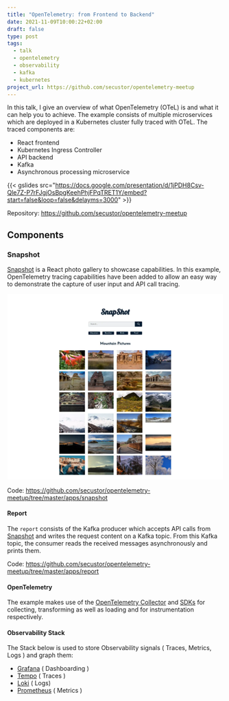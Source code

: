 ```yaml
---
title: "OpenTelemetry: from Frontend to Backend"
date: 2021-11-09T10:00:22+02:00
draft: false
type: post
tags:
  - talk
  - opentelemetry
  - observability
  - kafka
  - kubernetes
project_url: https://github.com/secustor/opentelemetry-meetup
---
```


In this talk, I give an overview of what OpenTelemetry (OTeL) is and what it can help you to achieve.
The example consists of multiple microservices which are deployed in a Kubernetes cluster fully traced with OTeL.
The traced components are:

- React frontend
- Kubernetes Ingress Controller
- API backend
- Kafka
- Asynchronous processing microservice

{{< gslides src="<https://docs.google.com/presentation/d/1jPDH8Csv-Qle7Z-P7rFJgjOsBpgKeehPhjFPqTRET1Y/embed?start=false&loop=false&delayms=3000>" >}}

Repository: <https://github.com/secustor/opentelemetry-meetup>

## Components

### Snapshot

[Snapshot](https://github.com/Yog9/SnapShot) is a React photo gallery to showcase capabilities.
In this example,
OpenTelemetry tracing capabilities have been added
to allow an easy way to demonstrate the capture of user input and API call tracing.

![snapshot-demo-picture](./images/snapshot.webp)

Code: <https://github.com/secustor/opentelemetry-meetup/tree/master/apps/snapshot>

#### Report

The `report` consists of the Kafka producer
which accepts API calls from [Snapshot](#snapshot) and writes the request content on a Kafka topic.
From this Kafka topic, the consumer reads the received messages asynchronously and prints them.

Code: <https://github.com/secustor/opentelemetry-meetup/tree/master/apps/report>

#### OpenTelemetry

The example makes use of the [OpenTelemetry Collector](https://github.com/open-telemetry/opentelemetry-collector-contrib/) and [SDKs](https://opentelemetry.io/ecosystem/registry/?component=core)
for collecting, transforming as well as loading and for instrumentation respectively.

#### Observability Stack

The Stack below is used to store Observability signals ( Traces, Metrics, Logs ) and graph them:

- [Grafana](https://github.com/grafana/grafana/) ( Dashboarding )
- [Tempo](https://github.com/grafana/tempo) ( Traces )
- [Loki](https://github.com/grafana/loki) ( Logs)
- [Prometheus](https://github.com/prometheus/prometheus) ( Metrics )
